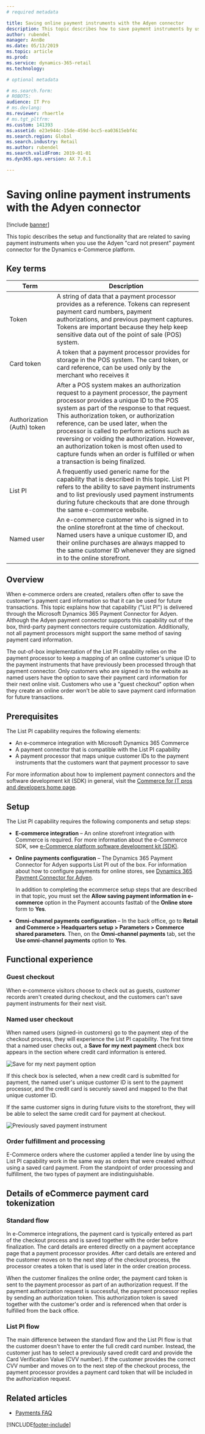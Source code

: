 ```yaml
---
# required metadata

title: Saving online payment instruments with the Adyen connector
description: This topic describes how to save payment instruments by using the Adyen connector for e-commerce.
author: rubendel
manager: AnnBe
ms.date: 05/13/2019
ms.topic: article
ms.prod: 
ms.service: dynamics-365-retail
ms.technology: 

# optional metadata

# ms.search.form: 
# ROBOTS: 
audience: IT Pro
# ms.devlang: 
ms.reviewer: rhaertle
# ms.tgt_pltfrm: 
ms.custom: 141393
ms.assetid: e23e944c-15de-459d-bcc5-ea03615ebf4c
ms.search.region: Global
ms.search.industry: Retail
ms.author: rubendel
ms.search.validFrom: 2019-01-01
ms.dyn365.ops.version: AX 7.0.1

---
```


# Saving online payment instruments with the Adyen connector


[!include [banner](../includes/banner.md)]

This topic describes the setup and functionality that are related to saving payment instruments when you use the Adyen "card not present" payment connector for the Dynamics e-Commerce platform. 

## Key terms

| Term | Description |
|---|---|
| Token | A string of data that a payment processor provides as a reference. Tokens can represent payment card numbers, payment authorizations, and previous payment captures. Tokens are important because they help keep sensitive data out of the point of sale (POS) system. |
| Card token | A token that a payment processor provides for storage in the POS system. The card token, or card reference, can be used only by the merchant who receives it |
| Authorization (Auth) token | After a POS system makes an authorization request to a payment processor, the payment processor provides a unique ID to the POS system as part of the response to that request. This authorization token, or authorization reference, can be used later, when the processor is called to perform actions such as reversing or voiding the authorization. However, an authorization token is most often used to capture funds when an order is fulfilled or when a transaction is being finalized. |
| List PI | A frequently used generic name for the capability that is described in this topic. List PI refers to the ability to save payment instruments and to list previously used payment instruments during future checkouts that are done through the same e-commerce website. |
| Named user | An e-commerce customer who is signed in to the online storefront at the time of checkout. Named users have a unique customer ID, and their online purchases are always mapped to the same customer ID whenever they are signed in to the online storefront. |

## Overview

When e-commerce orders are created, retailers often offer to save the customer's payment card information so that it can be used for future transactions. This topic explains how that capability ("List PI") is delivered through the Microsoft Dynamics 365 Payment Connector for Adyen. Although the Adyen payment connector supports this capability out of the box, third-party payment connectors require customization. Additionally, not all payment processors might support the same method of saving payment card information. 

The out-of-box implementation of the List PI capability relies on the payment processor to keep a mapping of an online customer's unique ID to the payment instruments that have previously been processed through that payment connector. Only customers who are signed in to the website as named users have the option to save their payment card information for their next online visit. Customers who use a "guest checkout" option when they create an online order won't be able to save payment card information for future transactions. 

## Prerequisites

The List PI capability requires the following elements:

- An e-commerce integration with Microsoft Dynamics 365 Commerce
- A payment connector that is compatible with the List PI capability
- A payment processor that maps unique customer IDs to the payment instruments that the customers want that payment processor to save

For more information about how to implement payment connectors and the software development kit (SDK) in general, visit the [Commerce for IT pros and developers home page](https://docs.microsoft.com/dynamics365/unified-operations/retail/dev-itpro/dev-retail-home-page#payment-connectors).

## Setup

The List PI capability requires the following components and setup steps:

- **E-commerce integration** – An online storefront integration with Commerce is required. For more information about the e-Commerce SDK, see [e-Commerce platform software development kit (SDK)](https://docs.microsoft.com/dynamics365/unified-operations/retail/dev-itpro/ecommerce-platform-sdk).
- **Online payments configuration** – The Dynamics 365 Payment Connector for Adyen supports List PI out of the box. For information about how to configure payments for online stores, see [Dynamics 365 Payment Connector for Adyen](https://docs.microsoft.com/dynamics365/unified-operations/retail/dev-itpro/adyen-connector?tabs=8-1-3#e-commerce). 

    In addition to completing the ecommerce setup steps that are described in that topic, you must set the **Allow saving payment information in e-commerce** option in the Payment accounts fasttab of the **Online store** form to **Yes**. 

- **Omni-channel payments configuration** – In the back office, go to **Retail and Commerce \> Headquarters setup \> Parameters \> Commerce shared parameters**. Then, on the **Omni-channel payments** tab, set the **Use omni-channel payments** option to **Yes**. 

## Functional experience

### Guest checkout

When e-commerce visitors choose to check out as guests, customer records aren't created during checkout, and the customers can't save payment instruments for their next visit. 

### Named user checkout

When named users (signed-in customers) go to the payment step of the checkout process, they will experience the List PI capability. The first time that a named user checks out, a **Save for my next payment** check box appears in the section where credit card information is entered. 

![Save for my next payment option](../media/Payments/Save_PI.png)

If this check box is selected, when a new credit card is submitted for payment, the named user's unique customer ID is sent to the payment processor, and the credit card is securely saved and mapped to the that unique customer ID. 

If the same customer signs in during future visits to the storefront, they will be able to select the same credit card for payment at checkout. 

![Previously saved payment instrument](../media/Payments/Saved_PI.jpg)

### Order fulfillment and processing

E-Commerce orders where the customer applied a tender line by using the List PI capability work in the same way as orders that were created without using a saved card payment. From the standpoint of order processing and fulfillment, the two types of payment are indistinguishable. 

## Details of eCommerce payment card tokenization

### Standard flow

In e-Commerce integrations, the payment card is typically entered as part of the checkout process and is saved together with the order before finalization. The card details are entered directly on a payment acceptance page that a payment processor provides. After card details are entered and the customer moves on to the next step of the checkout process, the processor creates a token that is used later in the order creation process. 

When the customer finalizes the online order, the payment card token is sent to the payment processor as part of an authorization request. If the payment authorization request is successful, the payment processor replies by sending an authorization token. This authorization token is saved together with the customer's order and is referenced when that order is fulfilled from the back office. 

### List PI flow

The main difference between the standard flow and the List PI flow is that the customer doesn't have to enter the full credit card number. Instead, the customer just has to select a previously saved credit card and provide the Card Verification Value (CVV number). If the customer provides the correct CVV number and moves on to the next step of the checkout process, the payment processor provides a payment card token that will be included in the authorization request. 

## Related articles

- [Payments FAQ](https://docs.microsoft.com/dynamics365/unified-operations/retail/dev-itpro/payments-retail)


[!INCLUDE[footer-include](../../includes/footer-banner.md)]